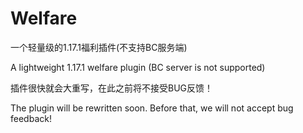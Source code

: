 # Welfare
一个轻量级的1.17.1福利插件(不支持BC服务端)

A lightweight 1.17.1 welfare plugin (BC server is not supported)

插件很快就会大重写，在此之前将不接受BUG反馈！

The plugin will be rewritten soon. Before that, we will not accept bug feedback!
